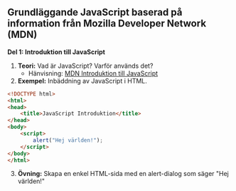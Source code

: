 ## Grundläggande JavaScript baserad på information från Mozilla Developer Network (MDN)

**Del 1: Introduktion till JavaScript**
1. **Teori:** Vad är JavaScript? Varför används det?
   - Hänvisning: [MDN Introduktion till JavaScript](https://developer.mozilla.org/sv-SE/docs/Web/JavaScript/Guide/Introduction)
2. **Exempel:** Inbäddning av JavaScript i HTML.
```html
<!DOCTYPE html>
<html>
<head>
    <title>JavaScript Introduktion</title>
</head>
<body>
    <script>
        alert("Hej världen!");
    </script>
</body>
</html>
```
3. **Övning:** Skapa en enkel HTML-sida med en alert-dialog som säger "Hej världen!"
